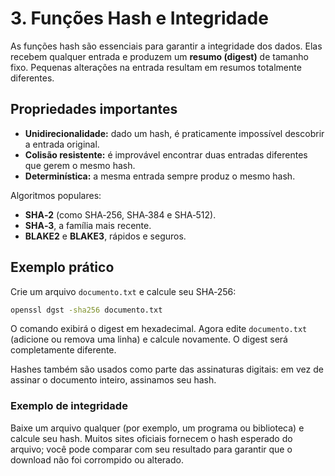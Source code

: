 # 3. Funções Hash e Integridade

As funções hash são essenciais para garantir a integridade dos dados. Elas recebem qualquer entrada e produzem um **resumo (digest)** de tamanho fixo. Pequenas alterações na entrada resultam em resumos totalmente diferentes.

## Propriedades importantes

- **Unidirecionalidade:** dado um hash, é praticamente impossível descobrir a entrada original.
- **Colisão resistente:** é improvável encontrar duas entradas diferentes que gerem o mesmo hash.
- **Determinística:** a mesma entrada sempre produz o mesmo hash.

Algoritmos populares:
- **SHA‑2** (como SHA‑256, SHA‑384 e SHA‑512).
- **SHA‑3**, a família mais recente.
- **BLAKE2** e **BLAKE3**, rápidos e seguros.

## Exemplo prático

Crie um arquivo `documento.txt` e calcule seu SHA‑256:

```bash
openssl dgst -sha256 documento.txt
```

O comando exibirá o digest em hexadecimal. Agora edite `documento.txt` (adicione ou remova uma linha) e calcule novamente. O digest será completamente diferente.

Hashes também são usados como parte das assinaturas digitais: em vez de assinar o documento inteiro, assinamos seu hash.

### Exemplo de integridade

Baixe um arquivo qualquer (por exemplo, um programa ou biblioteca) e calcule seu hash. Muitos sites oficiais fornecem o hash esperado do arquivo; você pode comparar com seu resultado para garantir que o download não foi corrompido ou alterado.
